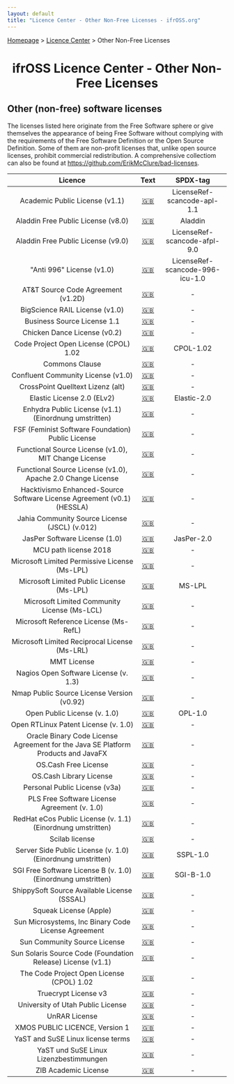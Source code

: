 ```yaml
---
layout: default
title: "Licence Center - Other Non-Free Licenses - ifrOSS.org"
---
```


<!---

Neue licenses can be added using the following template:

| Licence name | [🇬🇧](link) | SPDX-Tag |

Emojis for the links can be copied from https://emojipedia.org

--->

<p><a href="/ifrOSS/index_en.html">Homepage</a> > <a href="/ifrOSS/Pages/licence_center/en">Licence Center</a> > Other Non-Free Licenses<br></p>

<h1 style="text-align: center;">ifrOSS Licence Center - Other Non-Free Licenses</h1>

## Other (non-free) software licenses

The licenses listed here originate from the Free Software sphere or give themselves the appearance of being Free Software without complying with the requirements of the Free Software Definition or the Open Source Definition. Some of them are non-profit licenses that, unlike open source licenses, prohibit commercial redistribution. A comprehensive collectiom can also be found at https://github.com/ErikMcClure/bad-licenses.

| Licence | Text | SPDX-tag |
|:---:|:---:|:---:|
| Academic Public License (v1.1) | [🇬🇧](https://github.com/mmodenesi/omnetpy/blob/master/License) | LicenseRef-scancode-apl-1.1 |
| Aladdin Free Public License (v8.0) | [🇬🇧](http://www.cs.wisc.edu/~ghost/doc/AFPL/6.01/Public.htm) | Aladdin |
| Aladdin Free Public License (v9.0) | [🇬🇧](https://web.archive.org/web/20121218095513/http://www.artifex.com:80/downloads/doc/Public.htm) | LicenseRef-scancode-afpl-9.0 |
| "Anti 996" License (v1.0) | [🇬🇧](https://github.com/996icu/996.ICU/blob/master/LICENSE) | LicenseRef-scancode-996-icu-1.0 |
| AT&T Source Code Agreement (v1.2D) | [🇬🇧](http://web.archive.org/web/20050424024245/http://www.research.att.com/sw/license/ast-open.html) | - |
| BigScience RAIL License (v1.0) | [🇬🇧](https://huggingface.co/spaces/bigscience/license) | - |
| Business Source License 1.1 | [🇬🇧](https://mariadb.com/bsl11/) | - |
| Chicken Dance License (v0.2) | [🇬🇧](https://github.com/supertunaman/cdl/blob/master/COPYING ) | - |
| Code Project Open License (CPOL) 1.02 | [🇬🇧](https://www.codeproject.com/info/cpol10.aspx) |  CPOL-1.02 |
| Commons Clause | [🇬🇧](https://commonsclause.com/) | - |
| Confluent Community License (v1.0) | [🇬🇧](https://www.confluent.io/confluent-community-license/) | - |
| CrossPoint Quelltext Lizenz (alt) | [🇬🇧](http://www.crosspoint.de/oldlicense.html) | - |
| Elastic License 2.0 (ELv2) | [🇬🇧](https://www.elastic.co/de/licensing/elastic-license) |  Elastic-2.0 |
| Enhydra Public License (v1.1) (Einordnung umstritten) | [🇬🇧](http://ksoap.objectweb.org/software/license/index.html) | - |
| FSF (Feminist Software Foundation) Public License | [🇬🇧](https://gitlab.com/femsf/c-plus-equality/-/blob/master/LICENSE.FemSFPL) | - |
| Functional Source License (v1.0), MIT Change License | [🇬🇧](https://github.com/getsentry/fsl.software/blob/main/FSL-1.0-MIT.template.md) | - |
| Functional Source License (v1.0), Apache 2.0 Change License | [🇬🇧](https://github.com/getsentry/fsl.software/blob/main/FSL-1.0-Apache-2.0.template.md) | - |
| Hacktivismo Enhanced-Source Software License Agreement (v0.1) (HESSLA) | [🇬🇧](http://www.hacktivismo.com/about/hessla.php) | - |
| Jahia Community Source License (JSCL) (v.012) | [🇬🇧](http://www.jahia.org/jahia/Jahia/pid/145) | - |
| JasPer Software License (1.0) | [🇬🇧](http://stuff.mit.edu/afs/sipb/user/kenta/jasper-SunOS/jasper-1.700.2/LICENSE) |  JasPer-2.0 |
| MCU path license 2018 | [🇬🇧](https://01.org/mcu-path-license-2018) | - |
| Microsoft Limited Permissive License (Ms-LPL) | [🇬🇧](https://web.archive.org/web/20070509061152/http://www.microsoft.com:80/resources/sharedsource/licensingbasics/limitedpermissivelicense.mspx ) | - |
| Microsoft Limited Public License (Ms-LPL) | [🇬🇧](https://web.archive.org/web/20071223053203/http://microsoft.com:80/resources/sharedsource/licensingbasics/limitedpubliclicense.mspx ) | MS-LPL |
| Microsoft Limited Community License (Ms-LCL) | [🇬🇧](https://web.archive.org/web/20070427113623/http://www.microsoft.com:80/resources/sharedsource/licensingbasics/limitedcommunitylicense.mspx) | - |
| Microsoft Reference License (Ms-RefL) | [🇬🇧](https://web.archive.org/web/20080429223250/http://www.microsoft.com:80/resources/sharedsource/licensingbasics/referencelicense.mspx) | - |
| Microsoft Limited Reciprocal License (Ms-LRL) | [🇬🇧](https://web.archive.org/web/20080406030222/http://www.microsoft.com:80/resources/sharedsource/licensingbasics/limitedreciprocallicense.mspx) | - |
| MMT License | [🇬🇧](https://github.com/UniFormal/MMT/blob/master/COPYING.txt) | - |
| Nagios Open Software License (v. 1.3) | [🇬🇧](https://github.com/NagiosEnterprises/ncpa/blob/master/LICENSE.rst) | - |
| Nmap Public Source License Version (v0.92) | [🇬🇧](https://svn.nmap.org/nmap/LICENSE) | - |
| Open Public License (v. 1.0) | [🇬🇧](http://wyatterp.com/opl.html (Einordnung umstritten)) |  OPL-1.0 |
| Open RTLinux Patent License (v. 1.0) | [🇬🇧](http://web.archive.org/web/20010821220004/rtlinux.com/PATENT_LICENSE) | - |
| Oracle Binary Code License Agreement for the Java SE Platform Products and JavaFX | [🇬🇧](https://www.oracle.com/downloads/licenses/binary-code-license.html) | - |
| OS.Cash Free License | [🇬🇧](https://os.cash/licenses/free?details=true) | - |
| OS.Cash Library License | [🇬🇧](https://os.cash/licenses/library?details=true) | - |
| Personal Public License (v3a) | [🇬🇧](https://github.com/uboslinux/ubos-admin/blob/master/LICENSE) | - |
| PLS Free Software License Agreement (v. 1.0) | [🇬🇧](http://web.archive.org/web/20030603202719/http://www.pls.com/license.htm) | - |
| RedHat eCos Public License (v. 1.1) (Einordnung umstritten) | [🇬🇧](http://ecos.sourceware.org/old-license.html) | - |
| Scilab license | [🇬🇧](http://www.worldlii.org/int/other/PubRL/2009/51.html) | - |
| Server Side Public License (v. 1.0) (Einordnung umstritten) | [🇬🇧](https://www.mongodb.com/licensing/server-side-public-license) |  SSPL-1.0 |
| SGI Free Software License B (v. 1.0) (Einordnung umstritten) | [🇬🇧](http://oss.sgi.com/projects/FreeB/SGIFreeSWLicB.1.0.html) |  SGI-B-1.0 |
| ShippySoft Source Available License (SSSAL) | [🇬🇧](http://www.shippysoft.com/license.shtml) | - |
| Squeak License (Apple) | [🇬🇧](https://web.archive.org/web/20150308154920/http://www.squeak.org:80/SqueakLicense) | - |
| Sun Microsystems, Inc Binary Code License Agreement | [🇬🇧](https://download.java.net/media/jai/builds/release/1_1_3/LICENSE-jai.txt) | - |
| Sun Community Source License | [🇬🇧](http://www.sun.com/software/jini/licensing/SCSL3_JiniTSA1.html) | - |
| Sun Solaris Source Code (Foundation Release) License (v1.1) | [🇬🇧](http://www.mibsoftware.com/librock/librock/license/ssscfr.txt) | - |
| The Code Project Open License (CPOL) 1.02 | [🇬🇧](http://www.codeproject.com/info/cpol10.aspx) | - |
| Truecrypt License v3 | [🇬🇧](https://github.com/FreeApophis/TrueCrypt/blob/master/License.txt) | - |
| University of Utah Public License | [🇬🇧](http://www.cs.utah.edu/~gk/teem/txt/LICENSE.txt) | - |
| UnRAR License | [🇬🇧](https://github.com/junrar/junrar/blob/master/LICENSE) | - |
| XMOS PUBLIC LICENCE, Version 1 | [🇬🇧](https://github.com/xmos/lib_mic_array/blob/develop/LICENSE.rst) | - |
| YaST and SuSE Linux license terms | [🇬🇧](http://ftp2.de.freebsd.org/pub/linux/suse/5.3/i386.de/COPYRIGHT.yast) | - |
| YaST und SuSE Linux Lizenzbestimmungen | [🇬🇧](https://web.archive.org/web/20040407183411/http://www.suse.de/de/private/support/licenses/yast.html) | - |
| ZIB Academic License | [🇬🇧](https://web.archive.org/web/20090408081543/http://www.zib.de:80/Optimization/Software/ziblicense.html) | - |
